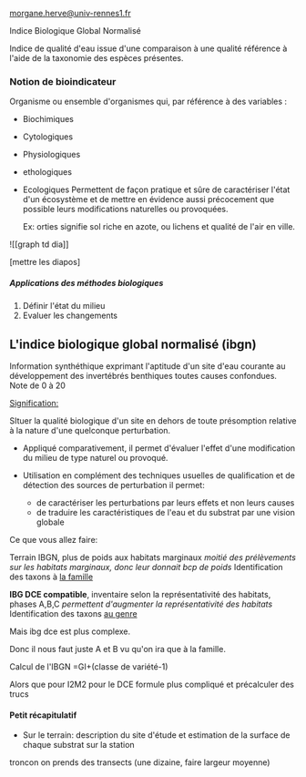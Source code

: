 morgane.herve@univ-rennes1.fr

Indice Biologique Global Normalisé

Indice de qualité d'eau issue d'une comparaison à une qualité référence à l'aide de la taxonomie des espèces présentes.


### Notion de bioindicateur 

Organisme ou ensemble d'organismes qui, par référence à des variables :
- Biochimiques
- Cytologiques
- Physiologiques
- ethologiques
- Ecologiques
Permettent de façon pratique et sûre de caractériser l'état d'un écosystème et de mettre en évidence aussi précocement que possible leurs modifications naturelles ou provoquées.

	Ex: orties signifie sol riche en azote, ou lichens et qualité de l'air en ville.

![[graph td dia]]


[mettre les diapos]


##### Applications des méthodes biologiques

1. Définir l'état du milieu
2. Evaluer les changements



## L'indice biologique global normalisé (ibgn)

Information synthéthique exprimant l'aptitude d'un site d'eau courante au développement des invertébrés benthiques toutes causes confondues.
Note de 0 à 20


<u>Signification:</u>

SItuer la qualité biologique d'un site en dehors de toute présomption relative à la nature d'une quelconque perturbation.

- Appliqué comparativement, il permet d'évaluer l'effet d'une modification du milieu de type naturel ou provoqué.

- Utilisation en complément des techniques usuelles de qualification et de détection des sources de perturbation il permet:
	- de caractériser les perturbations par leurs effets et non leurs causes
	- de traduire les caractéristiques de l'eau et du substrat par une vision globale


Ce que vous allez faire:

Terrain IBGN, plus de poids aux habitats marginaux
*moitié des prélèvements sur les habitats marginaux, donc leur donnait bcp de poids*
Identification des taxons à <u>la famille</u>


**IBG DCE compatible**, inventaire selon la représentativité des habitats, phases A,B,C
*permettent d'augmenter la représentativité des habitats*
Identification des taxons <u>au genre</u>

Mais ibg dce est plus complexe.

Donc il nous faut juste A et B vu qu'on ira que à la famille.

Calcul de l'IBGN =GI+(classe de variété-1)

Alors que pour I2M2 pour le DCE formule plus compliqué et précalculer des trucs


#### Petit récapitulatif


- Sur le terrain: description du site d'étude et estimation de la surface de chaque substrat sur la station

troncon on prends des transects (une dizaine, faire largeur moyenne)